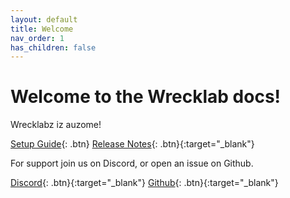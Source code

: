 ```yaml
---
layout: default
title: Welcome
nav_order: 1
has_children: false
---
```


# Welcome to the Wrecklab docs!

Wrecklabz iz auzome!

[Setup Guide](/setup){: .btn} 
[Release Notes](){: .btn}{:target="_blank"}

For support join us on Discord, or open an issue on Github.

[Discord](https://discord.gg){: .btn}{:target="_blank"}
[Github](https://github.com/wreck-lab){: .btn}{:target="_blank"}
